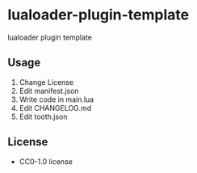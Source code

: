 # lualoader-plugin-template

lualoader plugin template

## Usage

1. Change License
2. Edit manifest.json
3. Write code in main.lua
4. Edit CHANGELOG.md
5. Edit tooth.json

## License

+ CC0-1.0 license

